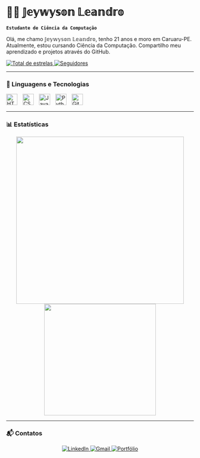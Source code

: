 # 👨‍💻 𝕁𝕖𝕪𝕨𝕪𝕤𝕠𝕟 𝕃𝕖𝕒𝕟𝕕𝕣𝕠

**`Estudante de Ciência da Computação`**

Olá, me chamo 𝕁𝕖𝕪𝕨𝕪𝕤𝕠𝕟 𝕃𝕖𝕒𝕟𝕕𝕣𝕠, tenho 21 anos e moro em Caruaru-PE. Atualmente, estou cursando Ciência da Computação. Compartilho meu aprendizado e projetos através do GitHub.

<p>
    <a href="https://github.com/jeywysonleandro?tab=repositories&sort=stargazers">
        <img 
            alt="Total de estrelas" 
            title="Total de estrelas GitHub" 
            src="https://custom-icon-badges.demolab.com/github/stars/jeywysonleandro?color=55960c&style=for-the-badge&labelColor=488207&logo=star&label=estrelas"
        />
    </a>
    <a href="https://github.com/jeywysonleandro?tab=followers">
        <img 
            alt="Seguidores" 
            title="Me siga no GitHub" 
            src="https://custom-icon-badges.demolab.com/github/followers/jeywysonleandro?color=236ad3&labelColor=1155ba&style=for-the-badge&logo=github&label=Seguidores&logoColor=white"
        />
    </a>
</p>

---

### 🤖 Linguagens e Tecnologias

<img 
    alt="HTML"
    title="HTML" 
    width="30px" 
    style="padding-right: 10px;" 
    src="https://cdn.jsdelivr.net/gh/devicons/devicon@latest/icons/html5/html5-original.svg" 
/>
<img 
    alt="CSS" 
    title="CSS"
    width="30px" 
    style="padding-right: 10px;" 
    src="https://cdn.jsdelivr.net/gh/devicons/devicon@latest/icons/css3/css3-original.svg" 
/>
<img 
    alt="JavaScript" 
    title="JavaScript"
    width="30px" 
    style="padding-right: 10px;" 
    src="https://cdn.jsdelivr.net/gh/devicons/devicon@latest/icons/javascript/javascript-original.svg" 
/>
<img 
    alt="Python" 
    title="Python"
    width="30px" 
    style="padding-right: 10px;" 
    src="https://cdn.jsdelivr.net/gh/devicons/devicon@latest/icons/python/python-original.svg" 
/>
<img 
    alt="Git" 
    title="Git"
    width="30px" 
    style="padding-right: 10px;" 
    src="https://cdn.jsdelivr.net/gh/devicons/devicon@latest/icons/git/git-original.svg" 
/>

---

### 📊 Estatísticas

<p align="center">
  <img 
    src="https://camo.githubusercontent.com/5c8b084485fd6df163940a37159f43f78d756d35bf051dda2e8879fb9f85e46a/68747470733a2f2f6769746875622d726561646d652d73746174732e76657263656c2e6170702f6170693f757365726e616d653d6a65797779736f6e6c65616e64726f2673686f775f69636f6e733d74727565267468656d653d746f6b796f6e6967687426696e636c7564655f616c6c5f636f6d6d6974733d74727565266c6f63616c653d70742d6272" 
    width="450"
  />
  <img 
    src="https://camo.githubusercontent.com/e33c7b00dbab606802355ac972f5a8e841429df2aa2efeae34c9171aa61c0156/68747470733a2f2f6769746875622d726561646d652d73746174732e76657263656c2e6170702f6170692f746f702d6c616e67732f3f757365726e616d653d6a65797779736f6e6c65616e64726f267468656d653d746f6b796f6e69676874266c61796f75743d636f6d7061637426637573746f6d5f7469746c653d5465636e6f6c6f67696173266c616e67735f636f756e743d39" 
    width="300"
  />
</p>

---

### 📬 Contatos

<p align="center">
    <a href="https://www.linkedin.com/in/jeywyson-leandro-45a7a437b/" target="_blank">
        <img 
            alt="LinkedIn" 
            title="Meu LinkedIn" 
            src="https://img.shields.io/badge/LinkedIn-0A66C2?style=for-the-badge&logo=linkedin&logoColor=white"
        />
    </a>
    <a href="mailto:jeyads20@gmail.com" target="_blank">
        <img 
            alt="Gmail" 
            title="Meu Gmail" 
            src="https://img.shields.io/badge/Gmail-D14836?style=for-the-badge&logo=gmail&logoColor=white"
        />
    </a>
    <a href="https://jeywysonleandro.github.io/" target="_blank">
        <img 
            alt="Portfólio" 
            title="Meu Portfólio" 
            src="https://img.shields.io/badge/Portfólio-8A2BE2?style=for-the-badge&logo=github&logoColor=white"
        />
    </a>
</p>

